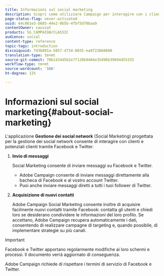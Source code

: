 ```yaml
---
title: Informazioni sul social marketing
description: Scopri come utilizzare Campaign per interagire con i clienti tramite Facebook e Twitter.
page-status-flag: never-activated
uuid: 64c861e3-b685-44e2-9b5b-4fbf5d70baa9
contentOwner: sauviat
products: SG_CAMPAIGN/CLASSIC
audience: social
content-type: reference
topic-tags: introduction
discoiquuid: 743b891a-5857-4734-8035-ea9f23860680
translation-type: tm+mt
source-git-commit: 70b143445b2e77128b9404e35d96b39694d55335
workflow-type: tm+mt
source-wordcount: '166'
ht-degree: 12%

---
```



# Informazioni sul social marketing{#about-social-marketing}

L&#39;applicazione **Gestione dei social network** (Social Marketing) progettata per la gestione dei social network consente di interagire con clienti e potenziali clienti tramite Facebook e Twitter.

1. **Invio di messaggi**

   Social Marketing consente di inviare messaggi su Facebook e Twitter.

   *  Adobe Campaign consente di inviare messaggi direttamente alla bacheca di Facebook e al vostro account Twitter.
   * Puoi anche inviare messaggi diretti a tutti i tuoi follower di Twitter.

1. **Acquisizione di nuovi contatti**

    Adobe Campaign Social Marketing consente inoltre di acquisire facilmente nuovi contatti tramite Facebook: contatta gli utenti e chiedi loro se desiderano condividere le informazioni del loro profilo. Se accettano,  Adobe Campaign recupera automaticamente i dati, consentendo di realizzare campagne di targeting e, quando possibile, di implementare strategie su più canali.

>[!IMPORTANT]
>
>Facebook e Twitter apportano regolarmente modifiche ai loro schermi e processi. Il documento verrà aggiornato di conseguenza.
>
> Adobe Campaign richiede di rispettare i termini di servizio di Facebook e Twitter.
